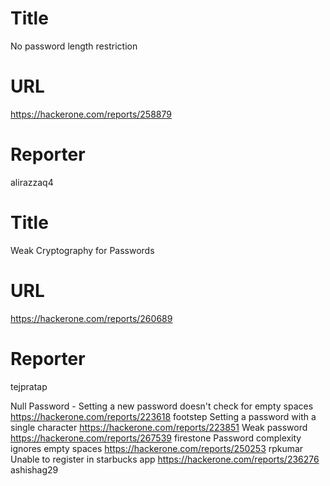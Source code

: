 # Title
No password length restriction
# URL 
https://hackerone.com/reports/258879
# Reporter 
alirazzaq4

# Title
Weak Cryptography for Passwords
# URL 
https://hackerone.com/reports/260689
# Reporter 
tejpratap

Null Password - Setting a new password doesn't check for empty spaces
https://hackerone.com/reports/223618
footstep
Setting a password with a single character
https://hackerone.com/reports/223851
Weak password 
https://hackerone.com/reports/267539
firestone
Password complexity ignores empty spaces
https://hackerone.com/reports/250253
rpkumar
Unable to register in starbucks app
https://hackerone.com/reports/236276
ashishag29
